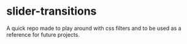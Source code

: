 # slider-transitions

A quick repo made to play around with css filters and to be used as a reference for future projects.
